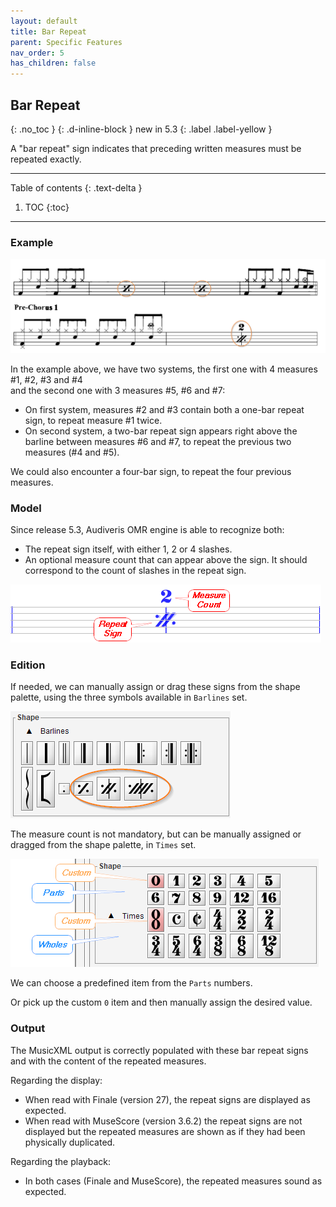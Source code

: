 ```yaml
---
layout: default
title: Bar Repeat
parent: Specific Features
nav_order: 5
has_children: false
---
```

## Bar Repeat
{: .no_toc }
{: .d-inline-block }
new in 5.3
{: .label .label-yellow }

A "bar repeat" sign indicates that preceding written measures must be repeated exactly.

---
Table of contents
{: .text-delta }

1. TOC
{:toc}
---

### Example

![](../assets/images/bar_repeats.png)

In the example above, we have two systems, the first one with 4 measures #1, #2, #3 and #4  
and the second one with 3 measures #5, #6 and #7:
- On first system, measures #2 and #3 contain both a one-bar repeat sign, to repeat measure #1 twice.
- On second system, a two-bar repeat sign appears right above the barline between measures #6 and #7,
to repeat the previous two measures (#4 and #5).

We could also encounter a four-bar sign, to repeat the four previous measures.

### Model

Since release 5.3, Audiveris OMR engine is able to recognize both:
- The repeat sign itself, with either 1, 2 or 4 slashes.
- An optional measure count that can appear above the sign.
It should correspond to the count of slashes in the repeat sign.

![](../assets/images/bar_repeat_2.png)

### Edition

If needed, we can manually assign or drag these signs from the shape palette,
using the three symbols available in ``Barlines`` set.

![](../assets/images/bar_repeat_palette.png)

The measure count is not mandatory, but can be manually assigned or dragged from the shape palette,
in ``Times`` set.

![](../assets/images/time_palette.png)

We can choose a predefined item from the ``Parts`` numbers.

Or pick up the custom ``0`` item and then manually assign the desired value.

### Output

The MusicXML output is correctly populated with these bar repeat signs
and with the content of the repeated measures.

Regarding the display:
- When read with Finale (version 27), the repeat signs are displayed as expected.
- When read with MuseScore (version 3.6.2) the repeat signs are not displayed but 
the repeated measures are shown as if they had been physically duplicated.

Regarding the playback:  
- In both cases (Finale and MuseScore), the repeated measures sound as expected.